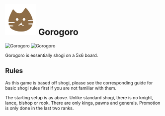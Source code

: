 
# ![Gorogoro](https://github.com/gbtami/pychess-variants/blob/master/static/icons/Gorogoro.svg) Gorogoro

![Gorogoro](https://github.com/gbtami/pychess-variants/blob/master/static/images/ShogiGuide/Gorogoro1.png) ![Gorogoro](https://github.com/gbtami/pychess-variants/blob/master/static/images/ShogiGuide/Gorogoro2.png)

Gorogoro is essentially shogi on a 5x6 board.

## Rules

As this game is based off shogi, please see the corresponding guide for basic shogi rules first if you are not familiar with them.

The starting setup is as above. Unlike standard shogi, there is no knight, lance, bishop or rook. There are only kings, pawns and generals. Promotion is only done in the last two ranks. 
